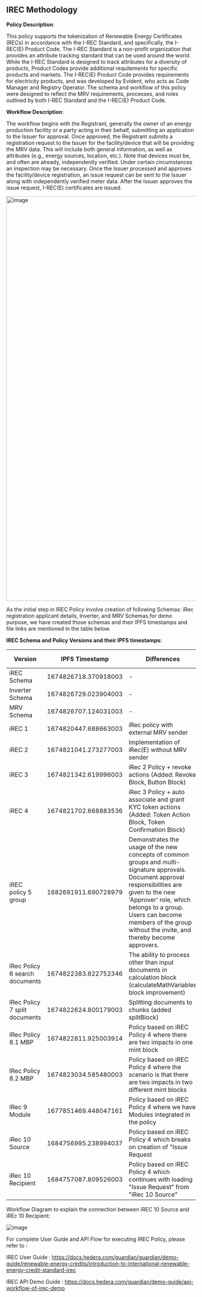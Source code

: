 ## IREC Methodology

**Policy Description**: 

This policy supports the tokenization of Renewable Energy Certificates (RECs) in accordance with the I-REC Standard, and specifically, the I-REC(E) Product Code. The I-REC Standard is a non-profit organization that provides an attribute tracking standard that can be used around the world. While the I-REC Standard is designed to track attributes for a diversity of products, Product Codes provide additional requitements for specific products and markets. The I-REC(E) Product Code provides requirements for electricity products, and was developed by Evident, who acts as Code Manager and Registry Operator. 
The schema and workflow of this policy were designed to reflect the MRV requirements, processes, and roles outlined by both I-REC Standard and the I-REC(E) Product Code. 

**Workflow Description**:

The workflow begins with the Registrant, generally the owner of an energy production facility or a party acting in their behalf, submitting an application to the Issuer for approval. Once approved, the Registrant submits a registration request to the Issuer for the facility/device that will be providing the MRV data. This will include both general information, as well as attributes (e.g., energy sources, location, etc.). Note that devices must be, and often are already, independently verified. Under certain circumstances an inspection may be necessary. Once the Issuer processed and approves the facility/device registration, an issue request can be sent to the Issuer along with independently verified meter data. After the Issuer approves the issue request, I-REC(E) certificates are issued. 

<img width="1074" alt="image" src="https://user-images.githubusercontent.com/79293833/186931734-b7303b0e-81e5-433f-b71c-509e83dc186b.png">

As the initial step in IREC Policy involve creation of following Schemas: iRec registration applicant details, Inverter, and MRV Schemas,for demo purpose, we have created those schemas and their IPFS timestamps and file links are mentioned in the table below.

**IREC Schema and Policy Versions and their IPFS timestamps:**

| Version | IPFS Timestamp | Differences | Schema/Policy File Link |
|---|---|---|---:|
| iREC Schema | 1674826718.370918003 | - |[Link](https://github.com/hashgraph/guardian/blob/main/Methodology%20Library/iREC/Schema/iREC%20Schema.schema) |
| Inverter Schema | 1674826729.023904003 | -| [Link](https://github.com/hashgraph/guardian/blob/develop/Methodology%20Library/iREC/Schema/Inverter.schema) |
| MRV Schema | 1674826707.124031003 |- | [Link](https://github.com/hashgraph/guardian/blob/main/Methodology%20Library/iREC/Schema/MRV.schema) |
| iREC 1 | 1674820447.688663003 | iRec policy with external MRV sender | [Link](https://github.com/hashgraph/guardian/blob/main/Methodology%20Library/iREC/Policies/iRec%20Policy.policy) |
| iREC 2 | 1674821041.273277003 | Implementation of iRec(E) without MRV sender | [Link](https://github.com/hashgraph/guardian/blob/main/Methodology%20Library/iREC/Policies/iRec%20Policy%202.policy) |
| iREC 3 | 1674821342.619996003 | iRec 2 Policy + revoke actions (Added: Revoke Block, Button Block) | [Link](https://github.com/hashgraph/guardian/blob/main/Methodology%20Library/iREC/Policies/IRec%20Policy%203.policy) |
| iREC 4 | 1674821702.668883536 | iRec 3 Policy + auto associate and grant KYC token actions (Added: Token Action Block, Token Confirmation Block) | [Link](https://github.com/hashgraph/guardian/blob/main/Methodology%20Library/iREC/Policies/IRec%20Policy%204.policy) |
| iREC policy 5 group | 1682691911.690728979 | Demonstrates the usage of the new concepts of common groups and multi-signature approvals. Document approval responsibilities are given to the new 'Approver' role, which belongs to a group. Users can become members of the group without the invite, and thereby become approvers. | [Link](https://github.com/hashgraph/guardian/blob/main/Methodology%20Library/iREC/Policies/IRec%20Policy%205%20group%20(1663850151.496004277).policy) |
| IRec Policy 6 search documents | 1674822383.822752346 | The ability to process other than input documents in calculation block (calculateMathVariables block improvement) | [Link](https://github.com/hashgraph/guardian/blob/main/Methodology%20Library/iREC/Policies/IRec%20Policy%206%20search%20documents%20(1666182325.863957003).policy) |
| IRec Policy 7 split documents | 1674822624.800179003 | Splitting documents to chunks (added splitBlock) | [Link](https://github.com/hashgraph/guardian/blob/main/Methodology%20Library/iREC/Policies/IRec%20Policy%207%20split%20documents%20(1666798058.496271367).policy) |
| IRec Policy 8.1 MBP | 1674822811.925003914 | Policy based on iREC Policy 4 where there are two impacts in one mint block | [Link](https://github.com/hashgraph/guardian/blob/main/Methodology%20Library/iREC/Policies/IRec%20Policy%208.1%20MBP%20(1670329794.680515003).policy) |
| IRec Policy 8.2 MBP | 1674823034.585480003 | Policy based on iREC Policy 4 where the scenario is that there are two impacts in two different mint blocks | [Link](https://github.com/hashgraph/guardian/blob/main/Methodology%20Library/iREC/Policies/IRec%20Policy%208.2%20MBP%20(1670500065.430227921).policy) |
| IRec 9 Module | 1677851469.448047161 | Policy based on iREC Policy 4 where we have Modules integrated in the policy | [Link](https://github.com/hashgraph/guardian/blob/main/Methodology%20Library/iREC/Policies/iRec%209%20Module%20(1677851469.448047161).policy) |
| iRec 10 Source | 1684756995.238994037 | Policy based on iREC Policy 4 which breaks on creation of "Issue Request | [Link](https://github.com/hashgraph/guardian/blob/main/Methodology%20Library/iREC/Policies/iRec%2010%20Source%20(1684756995.238994037).policy) |
| iRec 10 Recipient | 1684757087.809526003 | Policy based on iREC Policy 4 which continues with loading "Issue Request" from "iRec 10 Source" | [Link](https://github.com/hashgraph/guardian/blob/main/Methodology%20Library/iREC/Policies/iRec%2010%20Recipient%20(1684757087.809526003).policy) |

Workflow Diagram to explain the connection between iREC 10 Source and iREc 10 Recipient:

![image](https://github.com/hashgraph/guardian/assets/79293833/b8bf59de-60c6-4b49-83d7-0c852ef0ba10)



For complete User Guide and API Flow for executing IREC Policy, please refer to :

IREC User Guide : https://docs.hedera.com/guardian/guardian/demo-guide/renewable-energy-credits/introduction-to-international-renewable-energy-credit-standard-irec

IREC API Demo Guide : https://docs.hedera.com/guardian/demo-guide/api-workflow-of-irec-demo
